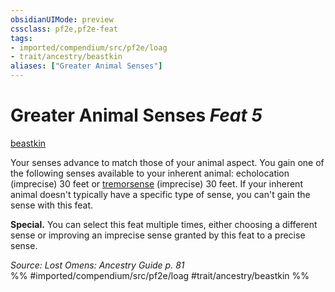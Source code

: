 ```yaml
---
obsidianUIMode: preview
cssclass: pf2e,pf2e-feat
tags:
- imported/compendium/src/pf2e/loag
- trait/ancestry/beastkin
aliases: ["Greater Animal Senses"]
---
```

# Greater Animal Senses  *Feat 5*  
[beastkin](beastkin-loag.md)  


Your senses advance to match those of your animal aspect. You gain one of the following senses available to your inherent animal: echolocation (imprecise) 30 feet or [tremorsense](tremorsense.md) (imprecise) 30 feet. If your inherent animal doesn't typically have a specific type of sense, you can't gain the sense with this feat.

**Special.** You can select this feat multiple times, either choosing a different sense or improving an imprecise sense granted by this feat to a precise sense.

*Source: Lost Omens: Ancestry Guide p. 81*  
%% #imported/compendium/src/pf2e/loag #trait/ancestry/beastkin %%